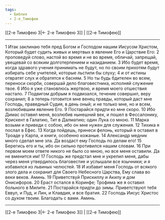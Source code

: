 ```yaml
---
tags:
  - Библия
  - 2-е_Тимофею
---
```

[[2-е Тимофею 3|← 2-е Тимофею 3]] | [[2-е Тимофею]]

---
1 Итак заклинаю тебя пред Богом и Господом нашим Иисусом Христом, Который будет судить живых и мертвых в явление Его и Царствие Его:
2 проповедуй слово, настой во время и не во время, обличай, запрещай, увещевай со всяким долготерпением и назиданием.
3 Ибо будет время, когда здравого учения принимать не будут, но по своим прихотям будут избирать себе учителей, которые льстили бы слуху;
4 и от истины отвратят слух и обратятся к басням.
5 Но ты будь бдителен во всем, переноси скорби, совершай дело благовестника, исполняй служение твое.
6 Ибо я уже становлюсь жертвою, и время моего отшествия настало.
7 Подвигом добрым я подвизался, течение совершил, веру сохранил;
8 а теперь готовится мне венец правды, который даст мне Господь, праведный Судия, в день оный; и не только мне, но и всем, возлюбившим явление Его.
9 Постарайся придти ко мне скоро.
10 Ибо Димас оставил меня, возлюбив нынешний век, и пошел в Фессалонику, Крискент в Галатию, Тит в Далматию; один Лука со мною.
11 Марка возьми и приведи с собою, ибо он мне нужен для служения.
12 Тихика я послал в Ефес.
13 Когда пойдешь, принеси фелонь, который я оставил в Троаде у Карпа, и книги, особенно кожаные.
14 Александр медник много сделал мне зла. Да воздаст ему Господь по делам его!
15 Берегись его и ты, ибо он сильно противился нашим словам.
16 При первом моем ответе никого не было со мною, но все меня оставили. Да не вменится им!
17 Господь же предстал мне и укрепил меня, дабы через меня утвердилось благовестие и услышали все язычники; и я избавился из львиных челюстей.
18 И избавит меня Господь от всякого злого дела и сохранит для Своего Небесного Царства, Ему слава во веки веков. Аминь.
19 Приветствуй Прискиллу и Акилу и дом Онисифоров.
20 Ераст остался в Коринфе; Трофима же я оставил больного в Милите.
21 Постарайся придти до зимы. Приветствуют тебя Еввул, и Пуд, и Лин, и Клавдия, и все братия.
22 Господь Иисус Христос со духом твоим. Благодать с вами. Аминь.

---
[[2-е Тимофею 3|← 2-е Тимофею 3]] | [[2-е Тимофею]]